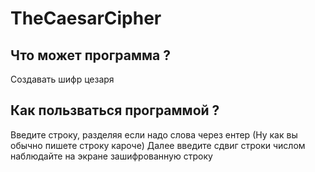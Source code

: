 # TheCaesarCipher
## Что может программа ? 
Создавать шифр цезаря
## Как пользваться программой ? 
Введите строку, разделяя если надо слова через ентер (Ну как вы обычно пишете строку кароче)
Далее введите сдвиг строки числом
наблюдайте на экране зашифрованную строку

